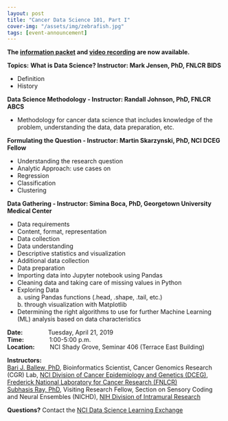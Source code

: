 ```yaml
---
layout: post
title: "Cancer Data Science 101, Part I"
cover-img: "/assets/img/zebrafish.jpg"
tags: [event-announcement]
---
```


**The [information packet](../attachments/CancerDataScience_101_Packet_for_Participants.pdf) and [video recording](https://cbiit.webex.com/cbiit/ldr.php?RCID=3ff4c1add286d91aea3703c5826be170) are now available.**  

**Topics:**
**What is Data Science? Instructor: Mark Jensen, PhD, FNLCR BIDS**
- Definition  
- History  

**Data Science Methodology - Instructor: Randall Johnson, PhD, FNLCR ABCS**
- Methodology for cancer data science that includes knowledge of the problem, understanding the data, data preparation, etc.

**Formulating the Question - Instructor: Martin Skarzynski, PhD, NCI DCEG Fellow**
- Understanding the research question
- Analytic Approach: use cases on
- Regression
- Classification
- Clustering

**Data Gathering - Instructor: Simina Boca, PhD, Georgetown University Medical Center**
- Data requirements
- Content, format, representation
- Data collection
- Data understanding
- Descriptive statistics and visualization
- Additional data collection
- Data preparation
- Importing data into Jupyter notebook using Pandas  
- Cleaning data and taking care of missing values in Python  
- Exploring Data  
a. using Pandas functions (.head, .shape, .tail, etc.)  
b. through visualization with Matplotlib  
- Determining the right algorithms to use for further Machine Learning (ML) analysis based on data characteristics  

**Date:** &nbsp;&nbsp;&nbsp;&nbsp;&nbsp;&nbsp;&nbsp;&nbsp;&nbsp;&nbsp;&nbsp;&nbsp;&nbsp;&nbsp;Tuesday, April 21, 2019  
**Time:** &nbsp;&nbsp;&nbsp;&nbsp;&nbsp;&nbsp;&nbsp;&nbsp;&nbsp;&nbsp;&nbsp;&nbsp;&nbsp;&nbsp;1:00-5:00 p.m.  
**Location:**&nbsp;&nbsp;&nbsp;&nbsp;&nbsp;&nbsp;&nbsp;&nbsp;&nbsp;NCI Shady Grove, Seminar 406 (Terrace East Building)  

**Instructors:**   
[Bari J. Ballew, PhD](https://www.linkedin.com/in/bariballew/), Bioinformatics Scientist, Cancer Genomics Research (CGR) Lab, [NCI Division of Cancer Epidemiology and Genetics (DCEG)](https://dceg.cancer.gov/), [Frederick National Laboratory for Cancer Research (FNLCR)](https://frederick.cancer.gov/)  
[Subhasis Ray, PhD](../attachments/SubhasisRay_bio.docx), Visiting Research Fellow, Section on Sensory Coding and Neural Ensembles (NICHD), [NIH Division of Intramural Research](https://www.nichd.nih.gov/about/org/dir)  

**Questions?** Contact the [NCI Data Science Learning Exchange](mailto:NCIDataScienceLearningExchange@mail.nih.gov)


